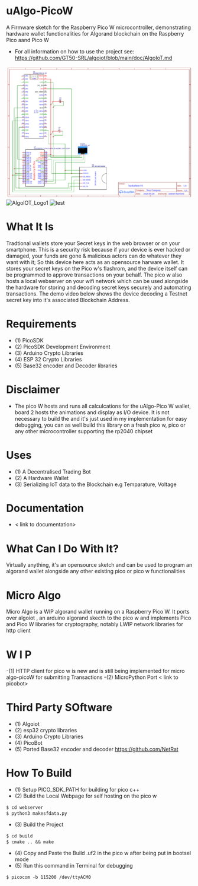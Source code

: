 # uAlgo-PicoW
A Firmware sketch for the Raspberry Pico W microcontroller, demonstrating hardware wallet functionalities for Algorand blockchain on the Raspberry Pico aand Pico W

- For all information on how to use the project see:
https://github.com/GT50-SRL/algoiot/blob/main/doc/AlgoIoT.md


![board_schematics](https://github.com/Sam2much96/algoiot/blob/dev/Schematic_hackathon1_2024-05-20.png)
![AlgoIOT_Logo1](https://github.com/Sam2much96/uAlgo-PicoW/blob/dev/logo.png)
![test](https://github.com/Sam2much96/uAlgo-PicoW/blob/dev/2024-06-09-162435_1366x768_scrot.png)


# What It Is
Tradtional wallets store your Secret keys in the web browser or on your smartphone. This is a security risk because if your device is ever hacked or damaged, your funds are gone & malicious actors can do whatever they want with it; So this device here acts as an opensource harware wallet. It stores your secret keys on the Pico w's flashrom, and the device itself can be programmed to approve transactions on your behalf. The pico w also hosts a local webserver on your wifi network which can be used alongside the hardware for storing and decoding secret keys securely and automating transactions. The demo video below shows the device  decoding a Testnet secret key into it's associated Blockchain Address. 

# Requirements

- (1) PicoSDK
- (2) PicoSDK Development Environment
- (3) Arduino Crypto Libraries
- (4) ESP 32 Crypto Libraries
- (5) Base32 encoder and Decoder libraries

# Disclaimer
- The pico W hosts and runs all calculcations for the uAlgo-Pico W wallet, board 2 hosts the animations and display as I/O device. It is not necessary to build the and it's just used in my implementation for easy debugging, you can as well build this library on a fresh pico w, pico or any other microcontroller supporting the rp2040 chipset

# Uses
- (1) A Decentralised Trading Bot
- (2) A Hardware Wallet
- (3) Serializing IoT data to the Blockchain e.g Temparature, Voltage 

# Documentation
- < link to documentation>

# What Can I Do With It?
Virtually anything, it's an opensource sketch and can be used to program an algorand wallet alongside any other existing pico or pico w functionalities

# Micro Algo

Micro Algo is a WIP algorand wallet running on a Raspberry Pico W. It ports over algoiot <include link to algoiot>, an arduino algorand skecth to the pico w and implements Pico and Pico W libraries for cryptography, notably LWIP network libraries for http client

# W I P
-(1) HTTP client for pico w is new and is still being implemented for micro algo-picoW for submitting Transactions
-(2) MicroPython Port < link to picobot>

# Third Party SOftware
- (1) Algoiot
- (2) esp32 crypto libraries <link>
- (3) Arduino Crypto Libraries <link>
- (4) PicoBot <link>
- (5) Ported Base32 encoder and decoder <https://github.com/NetRat>

# How To Build
- (1) Setup PICO_SDK_PATH for building for pico c++ 
- (2) Build the Local Webpage for self hosting on the pico w

```
$ cd webserver
$ python3 makesfdata.py
```

- (3) Build the Project 

```
$ cd build
$ cmake .. && make
```

- (4) Copy and Paste the Build .uf2 in the pico w after being put in bootsel mode
- (5) Run this command in Terminal for debugging

```
$ picocom -b 115200 /dev/ttyACM0
```

